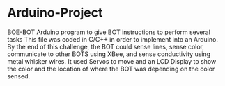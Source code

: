 # Arduino-Project
BOE-BOT Arduino program to give BOT instructions to perform several tasks
This file was coded in C/C++ in order to implement into an Arduino. By the end of this challenge, the BOT could sense lines, sense color, communicate to other BOTS using XBee, and sense conductivity using metal whisker wires. It used Servos to move and an LCD Display to show the color and the location of where the BOT was depending on the color sensed.
